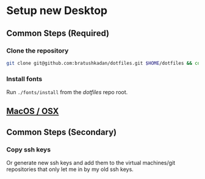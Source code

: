 # Setup new Desktop

## Common Steps (Required)

### Clone the repository

```sh
git clone git@github.com:bratushkadan/dotfiles.git $HOME/dotfiles && cd $HOME/dotfiles
```

### Install fonts

Run `./fonts/install` from the *dotfiles* repo root.

## [MacOS / OSX](./macos/README.md)

## Common Steps (Secondary)

### Copy ssh keys

Or generate new ssh keys and add them to the virtual machines/git repositories that only let me in by my old ssh keys.

